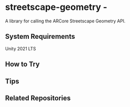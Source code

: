 # streetscape-geometry - 

A library for calling the ARCore Streetscape Geometry API.

## System Requirements
Unity 2021 LTS

## How to Try

## Tips

## Related Repositories
